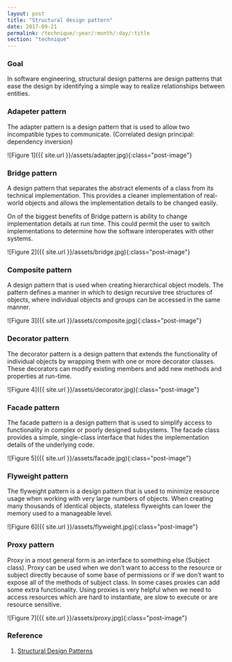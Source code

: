 ```yaml
---
layout: post
title: "Structural design pattern"
date: 2017-09-21
permalink: /technique/:year/:month/:day/:title
section: "technique"
---
```


### Goal
In software engineering, structural design patterns are design patterns that ease the design by identifying a simple way to realize relationships between entities.

### Adapeter pattern
The adapter pattern is a design pattern that is used to allow two incompatible types to communicate. (Correlated design principal: dependency inversion)

![Figure 1]({{ site.url }}/assets/adapter.jpg){:class="post-image"}

### Bridge pattern
A design pattern that separates the abstract elements of a class from its technical implementation. This provides a cleaner implementation of real-world objects and allows the implementation details to be changed easily.

On of the biggest benefits of Bridge pattern is ability to change implementation details at run time. This could permit the user to switch implementations to determine how the software interoperates with other systems.

![Figure 2]({{ site.url }}/assets/bridge.jpg){:class="post-image"}

### Composite pattern
A design pattern that is used when creating hierarchical object models. The pattern defines a manner in which to design recursive tree structures of objects, where individual objects and groups can be accessed in the same manner.

![Figure 3]({{ site.url }}/assets/composite.jpg){:class="post-image"}

### Decorator pattern
The decorator pattern is a design pattern that extends the functionality of individual objects by wrapping them with one or more decorator classes. These decorators can modify existing members and add new methods and properties at run-time.

![Figure 4]({{ site.url }}/assets/decorator.jpg){:class="post-image"}

### Facade pattern
The facade pattern is a design pattern that is used to simplify access to functionality in complex or poorly designed subsystems. The facade class provides a simple, single-class interface that hides the implementation details of the underlying code.

![Figure 5]({{ site.url }}/assets/facade.jpg){:class="post-image"}

### Flyweight pattern
The flyweight pattern is a design pattern that is used to minimize resource usage when working with very large numbers of objects. When creating many thousands of identical objects, stateless flyweights can lower the memory used to a manageable level.

![Figure 6]({{ site.url }}/assets/flyweight.jpg){:class="post-image"}

### Proxy pattern
Proxy in a most general form is an interface to something else (Subject class). Proxy can be used when we don’t want to access to the resource or subject directly because of some base of permissions or if we don’t want to expose all of the methods of subject class. In some cases proxies can add some extra functionality. Using proxies is very helpful when we need to access resources which are hard to instantiate, are slow to execute or are resource sensitive.

![Figure 7]({{ site.url }}/assets/proxy.jpg){:class="post-image"}

### Reference
1. [Structural Design Patterns](https://www.codeproject.com/articles/438922/design-patterns-of-structural-design-patterns#Introduction)